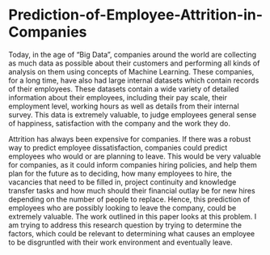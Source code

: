 # Prediction-of-Employee-Attrition-in-Companies

Today, in the age of “Big Data”, companies around the world are collecting as much data as possible about their customers and performing all kinds of analysis on them using concepts of Machine Learning. 
These companies, for a long time, have also had large internal datasets which contain records of their employees. 
These datasets contain a wide variety of detailed information about their employees, including their pay scale, their employment level, working hours as well as details from their internal survey. 
This data is extremely valuable, to judge employees general sense of happiness, satisfaction with the company and the work they do.

Attrition has always been expensive for companies. If there was a robust way to predict employee dissatisfaction, companies could predict employees who would or are planning to leave. 
This would be very valuable for companies, as it could inform companies hiring policies, and help them plan for the future as to deciding, how many employees to hire, the vacancies that need to be filled in, project continuity and knowledge transfer tasks and how much should their financial outlay be for new hires depending on the number of people to replace. 
Hence, this prediction of employees who are possibly looking to leave the company, could be extremely valuable.
The work outlined in this paper looks at this problem. I am trying to address this research question by trying to determine the factors, which could be relevant to determining what causes an employee to be disgruntled with their work environment and eventually leave.
